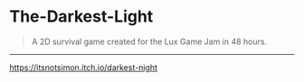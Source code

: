 # The-Darkest-Light

> A 2D survival game created for the Lux Game Jam in 48 hours.

---

https://itsnotsimon.itch.io/darkest-night
